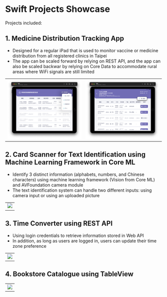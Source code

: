 # Swift Projects Showcase

Projects included:
## 1. Medicine Distribution Tracking App ##
- Designed for a regular iPad that is used to monitor vaccine or medicine distribution from all registered clinics in Taipei
- The app can be scaled forward by relying on REST API, and the app can also be scaled backwar by relying on Core Data to accommodate rural areas where WiFi signals are still limited
<table>
<tr>
  <td> <img src="./assets/vaccine_system_mainpage.png">
  <td> <img src="./assets/vaccine_system_registration.png">
</tr>
</table>

## 2. Card Scanner for Text Identification using Machine Learning Framework in Core ML ##
- Identify 3 distinct information (alphabets, numbers, and Chinese characters) using machine learning framework (Vision from Core ML) and AVFoundation camera module
- The text identification system can handle two different inputs: using camera input or using an uploaded picture
<table>
  <td> <img src="./assets/coreml_identification.gif" height="600"> </td>
</table>

## 3. Time Converter using REST API ##
- Using login credentials to retrieve information stored in Web API
- In addition, as long as users are logged in, users can update their time zone preference
<table>
  <td> <img src="./assets/Simulation_iPhone_12_Mini.gif" height="600"> </td>
</table>

## 4. Bookstore Catalogue using TableView ##

<table>
  <td> <img src="./assets/simulation_iphone_11_pro.gif" height="600">
</table>
